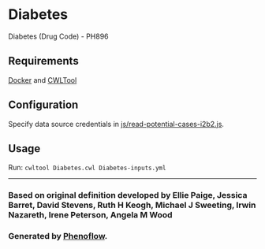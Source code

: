 # Diabetes

Diabetes (Drug Code) - PH896

## Requirements

[Docker](https://docs.docker.com/install/) and [CWLTool](https://github.com/common-workflow-language/cwltool#install)

## Configuration

Specify data source credentials in [js/read-potential-cases-i2b2.js](js/read-potential-cases-i2b2.js).

## Usage

Run: `cwltool Diabetes.cwl Diabetes-inputs.yml`

***

### Based on original definition developed by Ellie Paige, Jessica Barret, David Stevens, Ruth H Keogh, Michael J Sweeting, Irwin Nazareth, Irene Peterson, Angela M Wood
### Generated by [Phenoflow](https://kclhi.org/phenoflow).
